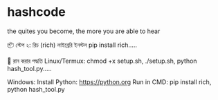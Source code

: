 # hashcode
the quites you become, the more you are able to hear






📦 স্টেপ ২: রিচ (rich) লাইব্রেরি ইনস্টল
pip install rich.....







🚀 রান করার পদ্ধতি Linux/Termux:
chmod +x setup.sh,
./setup.sh,
python hash_tool.py.....







Windows: Install Python: https://python.org
Run in CMD:
pip install rich,
python hash_tool.py
